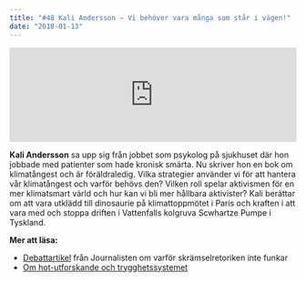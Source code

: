 ```yaml
---
title: "#48 Kali Andersson – Vi behöver vara många som står i vägen!"
date: "2018-01-13"
---
```


<iframe src="https://w.soundcloud.com/player/?url=https%3A//api.soundcloud.com/tracks/383007149&amp;color=001665&amp;auto_play=false&amp;hide_related=false&amp;show_comments=true&amp;show_user=true&amp;show_reposts=false" width="100%" height="166" frameborder="no" scrolling="no"></iframe>

**Kali Andersson** sa upp sig från jobbet som psykolog på sjukhuset där hon jobbade med patienter som hade kronisk smärta. Nu skriver hon en bok om klimatångest och är föräldraledig. Vilka strategier använder vi för att hantera vår klimatångest och varför behövs den? Vilken roll spelar aktivismen för en mer klimatsmart värld och hur kan vi bli mer hållbara aktivister? Kali berättar om att vara utklädd till dinosaurie på klimattoppmötet i Paris och kraften i att vara med och stoppa driften i Vattenfalls kolgruva Scwhartze Pumpe i Tyskland.

**Mer att läsa:**

- [Debattartikel](https://www.journalisten.se/debatt/inga-fordelar-med-skramselretorik) från Journalisten om varför skrämselretoriken inte funkar
- [Om hot-utforskande och trygghetssystemet](http://hållbarvardag.se/rod-bla-eller-gron/)
